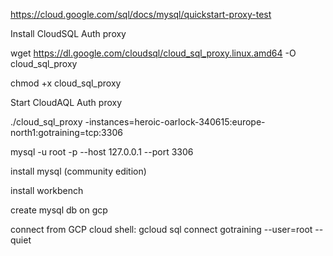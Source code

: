 
https://cloud.google.com/sql/docs/mysql/quickstart-proxy-test


Install CloudSQL Auth proxy 

wget https://dl.google.com/cloudsql/cloud_sql_proxy.linux.amd64 -O cloud_sql_proxy

chmod +x cloud_sql_proxy


Start CloudAQL Auth proxy

./cloud_sql_proxy -instances=heroic-oarlock-340615:europe-north1:gotraining=tcp:3306

mysql -u root -p --host 127.0.0.1 --port 3306


install mysql (community edition)

install workbench

create mysql db on gcp


connect from GCP cloud shell: gcloud sql connect gotraining --user=root --quiet

